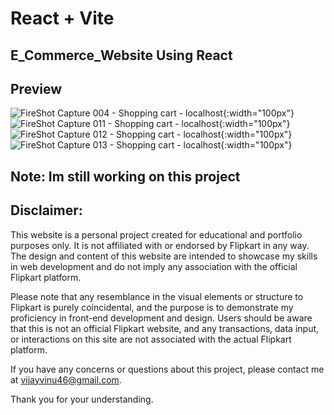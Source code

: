 # React + Vite

## E_Commerce_Website Using React

## Preview
![FireShot Capture 004 - Shopping cart - localhost](https://github.com/ViNu-23/flipkart-e-commerce-site-react/assets/59360964/35a636a6-a992-4f8b-a87f-fec7de70c5c8){:width="100px"}
![FireShot Capture 011 - Shopping cart - localhost](https://github.com/ViNu-23/flipkart-e-commerce-site-react/assets/59360964/2ba38de6-79d1-4894-ae8f-b99cf43155c0){:width="100px"}
![FireShot Capture 012 - Shopping cart - localhost](https://github.com/ViNu-23/flipkart-e-commerce-site-react/assets/59360964/ea2167e1-3fb2-4ea8-bf0c-1c905f5a5409){:width="100px"}
![FireShot Capture 013 - Shopping cart - localhost](https://github.com/ViNu-23/flipkart-e-commerce-site-react/assets/59360964/9d3e977b-4d5f-46d9-b28a-9fbee842ee66){:width="100px"}



## Note: Im still working on this project

## Disclaimer:

This website is a personal project created for educational and portfolio purposes only. It is not affiliated with or endorsed by Flipkart in any way. The design and content of this website are intended to showcase my skills in web development and do not imply any association with the official Flipkart platform.</br>

Please note that any resemblance in the visual elements or structure to Flipkart is purely coincidental, and the purpose is to demonstrate my proficiency in front-end development and design. Users should be aware that this is not an official Flipkart website, and any transactions, data input, or interactions on this site are not associated with the actual Flipkart platform.</br>

If you have any concerns or questions about this project, please contact me at vijayvinu46@gmail.com.</br>

Thank you for your understanding.